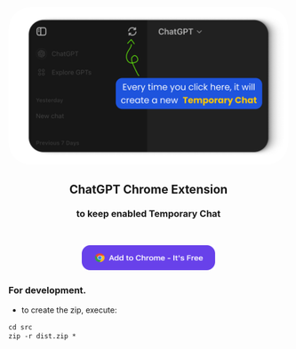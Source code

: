 <p align="center">
    <img src="assets/chatgpt_always_temporary_chat_on.png" alt="Radio Crestin logo" width="900" style="border-radius: 40px" />
</p>
<h2 align="center" style="height: 23px">ChatGPT Chrome Extension</h2>
<h3 align="center">to keep enabled <b>Temporary Chat</b></h3>
<br>
<p align="center">
  <a href="https://chromewebstore.google.com/detail/chatgpt-keep-temporary-ch/hgbjeckjcopbneknolackcedoknnkjpe" target="_blank">
    <img alt="playstore image" src="assets/btn_get_extension.png" width="240"/>
  </a>
</p>



### For development.

- to create the zip, execute:
```
cd src
zip -r dist.zip *
```
